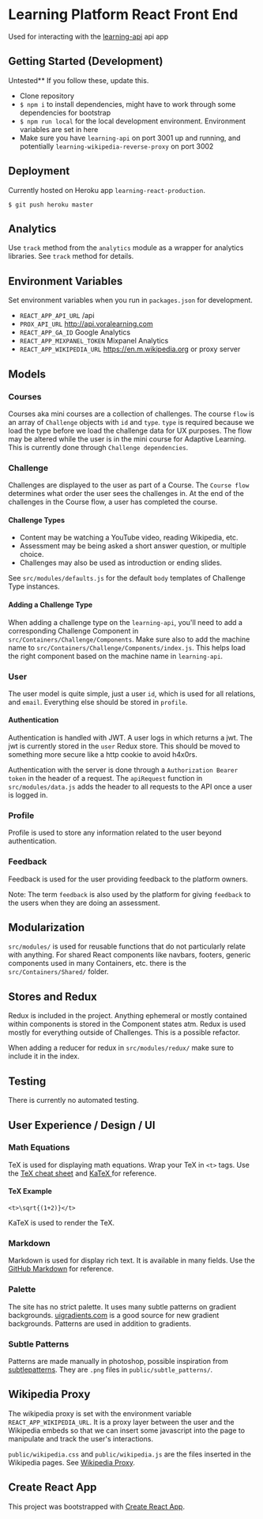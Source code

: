 # Learning Platform React Front End
Used for interacting with the [learning-api](https://github.com/zachlevy/learning-api) api app

## Getting Started (Development)
Untested** If you follow these, update this.

* Clone repository
* `$ npm i` to install dependencies, might have to work through some dependencies for bootstrap
* `$ npm run local` for the local development environment. Environment variables are set in here
* Make sure you have `learning-api` on port 3001 up and running, and potentially `learning-wikipedia-reverse-proxy` on port 3002


## Deployment
Currently hosted on Heroku app `learning-react-production`.

`$ git push heroku master`

## Analytics
Use `track` method from the `analytics` module as a wrapper for analytics libraries. See `track` method for details.

## Environment Variables
Set environment variables when you run in `packages.json` for development.

* `REACT_APP_API_URL` /api
* `PROX_API_URL` http://api.voralearning.com
* `REACT_APP_GA_ID` Google Analytics
* `REACT_APP_MIXPANEL_TOKEN` Mixpanel Analytics
* `REACT_APP_WIKIPEDIA_URL` https://en.m.wikipedia.org or proxy server

## Models

### Courses
Courses aka mini courses are a collection of challenges.
The course `flow` is an array of `Challenge` objects with `id` and `type`. `type` is required because we load the type before we load the challenge data for UX purposes. The flow may be altered while the user is in the mini course for Adaptive Learning. This is currently done through `Challenge dependencies`.

### Challenge
Challenges are displayed to the user as part of a Course.
The `Course flow` determines what order the user sees the challenges in. At the end of the challenges in the Course flow, a user has completed the course.

#### Challenge Types
* Content may be watching a YouTube video, reading Wikipedia, etc.
* Assessment may be being asked a short answer question, or multiple choice.
* Challenges may also be used as introduction or ending slides.

See `src/modules/defaults.js` for the default `body` templates of Challenge Type instances.

#### Adding a Challenge Type
When adding a challenge type on the `learning-api`, you'll need to add a corresponding Challenge Component in `src/Containers/Challenge/Components`. Make sure also to add the machine name to `src/Containers/Challenge/Components/index.js`. This helps load the right component based on the machine name in `learning-api`.

### User
The user model is quite simple, just a user `id`, which is used for all relations, and `email`. Everything else should be stored in `profile`.

#### Authentication
Authentication is handled with JWT. A user logs in which returns a jwt. The jwt is currently stored in the `user` Redux store. This should be moved to something more secure like a http cookie to avoid h4x0rs.

Authentication with the server is done through a `Authorization Bearer token` in the header of a request. The `apiRequest` function in `src/modules/data.js` adds the header to all requests to the API once a user is logged in.

### Profile
Profile is used to store any information related to the user beyond authentication.

### Feedback
Feedback is used for the user providing feedback to the platform owners.

Note: The term `feedback` is also used by the platform for giving `feedback` to the users when they are doing an assessment.

## Modularization
`src/modules/` is used for reusable functions that do not particularly relate with anything. For shared React components like navbars, footers, generic components used in many Containers, etc. there is the `src/Containers/Shared/` folder.

## Stores and Redux
Redux is included in the project. Anything ephemeral or mostly contained within components is stored in the Component states atm. Redux is used mostly for everything outside of Challenges. This is a possible refactor.

When adding a reducer for redux in `src/modules/redux/` make sure to include it in the index.

## Testing
There is currently no automated testing.

## User Experience / Design / UI

### Math Equations
TeX is used for displaying math equations. Wrap your TeX in `<t>` tags. Use the [TeX cheat sheet](https://www.math.brown.edu/~jhs/ReferenceCards/TeXRefCard.v1.5.pdf) and [KaTeX ](https://github.com/Khan/KaTeX/wiki/Function-Support-in-KaTeX) for reference.

#### TeX Example
`<t>\sqrt{(1+2)}</t>`

KaTeX is used to render the TeX.

### Markdown
Markdown is used for display rich text. It is available in many fields. Use the [GitHub Markdown](https://guides.github.com/pdfs/markdown-cheatsheet-online.pdf) for reference.

### Palette
The site has no strict palette. It uses many subtle patterns on gradient backgrounds. [uigradients.com](uigradients.com) is a good source for new gradient backgrounds. Patterns are used in addition to gradients.

### Subtle Patterns
Patterns are made manually in photoshop, possible inspiration from [subtlepatterns](https://www.toptal.com/designers/subtlepatterns/). They are `.png` files in `public/subtle_patterns/`.

## Wikipedia Proxy
The wikipedia proxy is set with the environment variable `REACT_APP_WIKIPEDIA_URL`. It is a proxy layer between the user and the Wikipedia embeds so that we can insert some javascript into the page to manipulate and track the user's interactions.

`public/wikipedia.css` and `public/wikipedia.js` are the files inserted in the Wikipedia pages. See [Wikipedia Proxy](https://github.com/zachlevy/learning-wikipedia-reverse-proxy).

## Create React App
This project was bootstrapped with [Create React App](https://github.com/facebookincubator/create-react-app).
